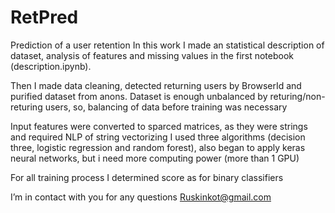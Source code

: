 # RetPred
Prediction of a user retention
In this work I made an statistical description of dataset, analysis of features and missing values in the first notebook (description.ipynb). 
 
Then I made data cleaning, detected returning users by BrowserId and purified dataset from anons. Dataset is enough unbalanced by returing/non-returing users, so, balancing of data before training was necessary 
 
Input features were converted to sparced matrices, as they were strings and required NLP of string vectorizing
I used three algorithms (decision three, logistic regression and random forest), also began to apply keras neural networks, but i need more computing power (more than 1 GPU)
 
For all training process I determined score as for binary classifiers
 

I’m in contact with you for any questions Ruskinkot@gmail.com
